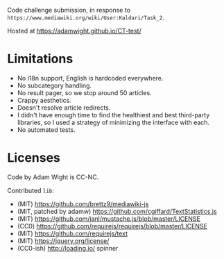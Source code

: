 Code challenge submission, in response to `https://www.mediawiki.org/wiki/User:Kaldari/Task_2`.

Hosted at https://adamwight.github.io/CT-test/

Limitations
===========
* No i18n support, English is hardcoded everywhere.
* No subcategory handling.
* No result pager, so we stop around 50 articles.
* Crappy aesthetics.
* Doesn't resolve article redirects.
* I didn't have enough time to find the healthiest and best third-party
  libraries, so I used a strategy of minimizing the interface with each.
* No automated tests.


Licenses
========

Code by Adam Wight is CC-NC.

Contributed `lib`:
* (MIT) https://github.com/brettz9/mediawiki-js
* (MIT, patched by adamw) https://github.com/cgiffard/TextStatistics.js
* (MIT) https://github.com/janl/mustache.js/blob/master/LICENSE
* (CC0) https://github.com/requirejs/requirejs/blob/master/LICENSE
* (MIT) https://github.com/requirejs/text
* (MIT) https://jquery.org/license/
* (CC0-ish) http://loading.io/ spinner
